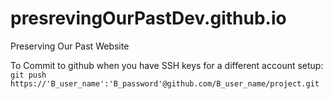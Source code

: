 # presrevingOurPastDev.github.io
Preserving Our Past Website


To Commit to github when you have SSH keys for a different account setup: 
`git push https://'B_user_name':'B_password'@github.com/B_user_name/project.git`
